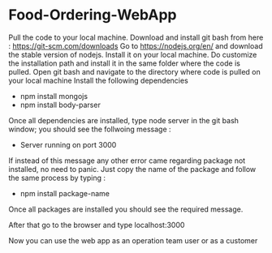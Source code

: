 # Food-Ordering-WebApp
Pull the code to your local machine. Download and install git bash from here : https://git-scm.com/downloads Go to https://nodejs.org/en/ and download the stable version of nodejs. Install it on your local machine. Do customize the installation path and install it in the same folder where the code is pulled. Open git bash and navigate to the directory where code is pulled on your local machine Install the following dependencies

- npm install mongojs
- npm install body-parser

Once all dependencies are installed, type node server in the git bash window; you should see the follwoing message :
- Server running on port 3000

If instead of this message any other error came regarding package not installed, no need to panic. Just copy the name of the package and follow the same process by typing :
- npm install package-name

Once all packages are installed you should see the required message.

After that go to the browser and type localhost:3000

Now you can use the web app as an operation team user or as a customer
